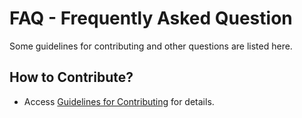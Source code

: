 # FAQ - Frequently Asked Question

Some guidelines for contributing and other questions are listed here.

## How to Contribute?

- Access [Guidelines for Contributing](http://algorithm.yuanbin.me/en/faq/guidelines_for_contributing.md) for details.